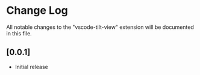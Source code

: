 # Change Log

All notable changes to the "vscode-tilt-view" extension will be documented in this file.

<!-- Check [Keep a Changelog](http://keepachangelog.com/) for recommendations on how to structure this file. -->

## [0.0.1]

- Initial release
